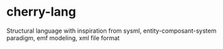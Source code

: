 # cherry-lang
Structural language with inspiration from sysml,
entity-composant-system paradigm, emf modeling, xml file format


